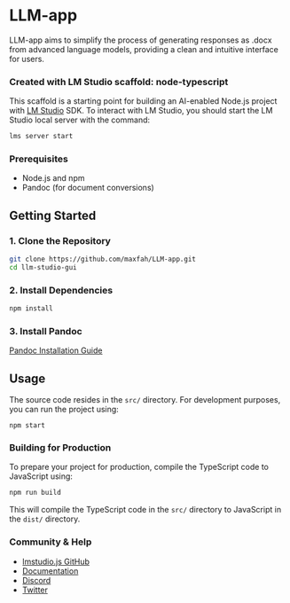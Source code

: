 # LLM-app

LLM-app aims to simplify the process of generating responses as .docx from advanced language models, providing a clean and intuitive interface for users.

### Created with LM Studio scaffold: node-typescript

This scaffold is a starting point for building an AI-enabled Node.js project with [LM Studio](https://lmstudio.ai/) SDK. To interact with LM Studio, you should start the LM Studio local server with the command:

```bash
lms server start
```

### Prerequisites
* Node.js and npm
* Pandoc (for document conversions)

## Getting Started

### 1. Clone the Repository

```bash
git clone https://github.com/maxfah/LLM-app.git
cd llm-studio-gui
```

### 2. Install Dependencies

```bash
npm install
```

### 3. Install Pandoc

[Pandoc Installation Guide](https://pandoc.org/installing.html)

## Usage

The source code resides in the `src/` directory. For development purposes, you can run the project using:

```start
npm start
```

### Building for Production

To prepare your project for production, compile the TypeScript code to JavaScript using:

```bash
npm run build
```

This will compile the TypeScript code in the `src/` directory to JavaScript in the `dist/` directory.

### Community & Help

- [lmstudio.js GitHub](https://github.com/lmstudio-ai/lmstudio.js)
- [Documentation](https://lmstudio.ai/docs/welcome)
- [Discord](https://discord.gg/6Q7Xn6MRVS)
- [Twitter](https://twitter.com/LMStudioAI)
